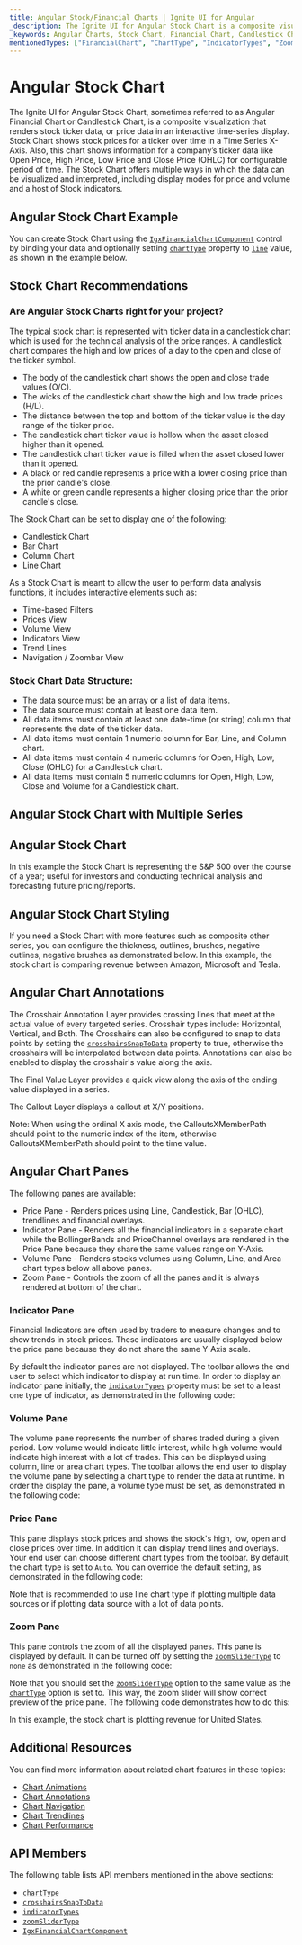 ```yaml
---
title: Angular Stock/Financial Charts | Ignite UI for Angular
_description: The Ignite UI for Angular Stock Chart is a composite visualization that renders stock ticker data, or price data in an interactive time-series display. Try for FREE.
_keywords: Angular Charts, Stock Chart, Financial Chart, Candlestick Chart, OHLC Chart, Infragistics
mentionedTypes: ["FinancialChart", "ChartType", "IndicatorTypes", "ZoomSliderType"]
---
```


# Angular Stock Chart

The Ignite UI for Angular Stock Chart, sometimes referred to as Angular Financial Chart or Candlestick Chart, is a composite visualization that renders stock ticker data, or price data in an interactive time-series display. Stock Chart shows stock prices for a ticker over time in a Time Series X-Axis. Also, this chart shows information for a company’s ticker data like Open Price, High Price, Low Price and Close Price (OHLC) for configurable period of time. The Stock Chart offers multiple ways in which the data can be visualized and interpreted, including display modes for price and volume and a host of Stock indicators.

## Angular Stock Chart Example

You can create Stock Chart using the [`IgxFinancialChartComponent`]({environment:dvApiBaseUrl}/products/ignite-ui-angular/api/docs/typescript/latest/classes/igxfinancialchartcomponent.html) control by binding your data and optionally setting [`chartType`]({environment:dvApiBaseUrl}/products/ignite-ui-angular/api/docs/typescript/latest/classes/igxfinancialchartcomponent.html#charttype) property to [`line`]({environment:dvApiBaseUrl}/products/ignite-ui-angular/api/docs/typescript/latest/enums/charttype.html#line) value, as shown in the example below.

<code-view style="height: 600px"
           data-demos-base-url="{environment:dvDemosBaseUrl}"
           iframe-src="{environment:dvDemosBaseUrl}/charts/financial-chart-multiple-data"
           github-src="charts/financial-chart/multiple-data"
           alt="Angular Stock Chart Example" >
</code-view>

<div class="divider--half"></div>

## Stock Chart Recommendations

### Are Angular Stock Charts right for your project?

The typical stock chart is represented with ticker data in a candlestick chart which is used for the technical analysis of the price ranges. A candlestick chart compares the high and low prices of a day to the open and close of the ticker symbol.

-   The body of the candlestick chart shows the open and close trade values (O/C).
-   The wicks of the candlestick chart show the high and low trade prices (H/L).
-   The distance between the top and bottom of the ticker value is the day range of the ticker price.
-   The candlestick chart ticker value is hollow when the asset closed higher than it opened.
-   The candlestick chart ticker value is filled when the asset closed lower than it opened.
-   A black or red candle represents a price with a lower closing price than the prior candle's close.
-   A white or green candle represents a higher closing price than the prior candle's close.

The Stock Chart can be set to display one of the following:

-   Candlestick Chart
-   Bar Chart
-   Column Chart
-   Line Chart

As a Stock Chart is meant to allow the user to perform data analysis functions, it includes interactive elements such as:

-   Time-based Filters
-   Prices View
-   Volume View
-   Indicators View
-   Trend Lines
-   Navigation / Zoombar View

### Stock Chart Data Structure:

-   The data source must be an array or a list of data items.
-   The data source must contain at least one data item.
-   All data items must contain at least one date-time (or string) column that represents the date of the ticker data.
-   All data items must contain 1 numeric column for Bar, Line, and Column chart.
-   All data items must contain 4 numeric columns for Open, High, Low, Close (OHLC) for a Candlestick chart.
-   All data items must contain 5 numeric columns for Open, High, Low, Close and Volume for a Candlestick chart.

## Angular Stock Chart with Multiple Series

<code-view style="height: 600px"
           data-demos-base-url="{environment:dvDemosBaseUrl}"
           iframe-src="{environment:dvDemosBaseUrl}/charts/financial-chart-multiple-data"
           github-src="charts/financial-chart/multiple-data"
           alt="Angular Stock Index Chart" >
</code-view>

<div class="divider--half"></div>

## Angular Stock Chart

In this example the Stock Chart is representing the S&P 500 over the course of a year; useful for investors and conducting technical analysis and forecasting future pricing/reports.

<code-view style="height: 600px"
           data-demos-base-url="{environment:dvDemosBaseUrl}"
           iframe-src="{environment:dvDemosBaseUrl}/charts/financial-chart-stock-index-chart"
           github-src="charts/financial-chart/stock-index-chart"
           alt="Angular Stock Index Chart" >
</code-view>

<div class="divider--half"></div>

## Angular Stock Chart Styling

If you need a Stock Chart with more features such as composite other series, you can configure the thickness, outlines, brushes, negative outlines, negative brushes as demonstrated below. In this example, the stock chart is comparing revenue between Amazon, Microsoft and Tesla.

<code-view style="height: 600px"
           data-demos-base-url="{environment:dvDemosBaseUrl}"
           iframe-src="{environment:dvDemosBaseUrl}/charts/financial-chart-styling"
           alt="Angular Stock Index Chart" >
</code-view>

<div class="divider--half"></div>

## Angular Chart Annotations

The Crosshair Annotation Layer provides crossing lines that meet at the actual value of every targeted series. Crosshair types include: Horizontal, Vertical, and Both. The Crosshairs can also be configured to snap to data points by setting the [`crosshairsSnapToData`]({environment:dvApiBaseUrl}/products/ignite-ui-angular/api/docs/typescript/latest/classes/igxdomainchartcomponent.html#crosshairssnaptodata) property to true, otherwise the crosshairs will be interpolated between data points. Annotations can also be enabled to display the crosshair's value along the axis.

The Final Value Layer provides a quick view along the axis of the ending value displayed in a series.

The Callout Layer displays a callout at X/Y positions.

Note: When using the ordinal X axis mode, the CalloutsXMemberPath should point to the numeric index of the item, otherwise CalloutsXMemberPath should point to the time value.

<code-view style="height: 600px"
           data-demos-base-url="{environment:dvDemosBaseUrl}"
           iframe-src="{environment:dvDemosBaseUrl}/charts/financial-chart-annotations"
           github-src="charts/financial-chart/annotations"
           alt="Angular Chart Annotations" >
</code-view>

<div class="divider--half"></div>

## Angular Chart Panes

The following panes are available:

-   Price Pane - Renders prices using Line, Candlestick, Bar (OHLC), trendlines and financial overlays.
-   Indicator Pane - Renders all the financial indicators in a separate chart while the BollingerBands and PriceChannel overlays are rendered in the Price Pane because they share the same values range on Y-Axis.
-   Volume Pane - Renders stocks volumes using Column, Line, and Area chart types below all above panes.
-   Zoom Pane - Controls the zoom of all the panes and it is always rendered at bottom of the chart.

### Indicator Pane

Financial Indicators are often used by traders to measure changes and to show trends in stock prices. These indicators are usually displayed below the price pane because they do not share the same Y-Axis scale.

By default the indicator panes are not displayed. The toolbar allows the end user to select which indicator to display at run time.
In order to display an indicator pane initially, the [`indicatorTypes`]({environment:dvApiBaseUrl}/products/ignite-ui-angular/api/docs/typescript/latest/classes/igxfinancialchartcomponent.html#indicatortypes) property must be set to a least one type of indicator, as demonstrated in the following code:

### Volume Pane

The volume pane represents the number of shares traded during a given period. Low volume would indicate little interest, while high volume would indicate high interest with a lot of trades.  This can be displayed using column, line or area chart types. The toolbar allows the end user to display the volume pane by selecting a chart type to render the data at runtime. In order the display the pane, a volume type must be set, as demonstrated in the following code:

### Price Pane

This pane displays stock prices and shows the stock's high, low, open and close prices over time. In addition it can display trend lines and overlays. Your end user can choose different chart types from the toolbar. By default, the chart type is set to `Auto`. You can override the default setting, as demonstrated in the following code:

Note that is recommended to use line chart type if plotting multiple data sources or if plotting data source with a lot of data points.

### Zoom Pane

This pane controls the zoom of all the displayed panes. This pane is displayed by default. It can be turned off by setting the [`zoomSliderType`]({environment:dvApiBaseUrl}/products/ignite-ui-angular/api/docs/typescript/latest/classes/igxfinancialchartcomponent.html#zoomslidertype) to `none` as demonstrated in the following code:

Note that you should set the [`zoomSliderType`]({environment:dvApiBaseUrl}/products/ignite-ui-angular/api/docs/typescript/latest/classes/igxfinancialchartcomponent.html#zoomslidertype) option to the same value as the [`chartType`]({environment:dvApiBaseUrl}/products/ignite-ui-angular/api/docs/typescript/latest/classes/igxfinancialchartcomponent.html#charttype) option is set to. This way, the zoom slider will show correct preview of the price pane. The following code demonstrates how to do this:

In this example, the stock chart is plotting revenue for United States.

<code-view style="height: 600px"
           data-demos-base-url="{environment:dvDemosBaseUrl}"
           iframe-src="{environment:dvDemosBaseUrl}/charts/financial-chart-panes"
           github-src="charts/financial-chart/panes"
           alt="Angular Chart Panes" >
</code-view>

<div class="divider--half"></div>

## Additional Resources

You can find more information about related chart features in these topics:

-   [Chart Animations](../features/chart-animations.md)
-   [Chart Annotations](../features/chart-annotations.md)
-   [Chart Navigation](../features/chart-navigation.md)
-   [Chart Trendlines](../features/chart-trendlines.md)
-   [Chart Performance](../features/chart-performance.md)

## API Members

The following table lists API members mentioned in the above sections:

-   [`chartType`]({environment:dvApiBaseUrl}/products/ignite-ui-angular/api/docs/typescript/latest/classes/igxfinancialchartcomponent.html#charttype)
-   [`crosshairsSnapToData`]({environment:dvApiBaseUrl}/products/ignite-ui-angular/api/docs/typescript/latest/classes/igxdomainchartcomponent.html#crosshairssnaptodata)
-   [`indicatorTypes`]({environment:dvApiBaseUrl}/products/ignite-ui-angular/api/docs/typescript/latest/classes/igxfinancialchartcomponent.html#indicatortypes)
-   [`zoomSliderType`]({environment:dvApiBaseUrl}/products/ignite-ui-angular/api/docs/typescript/latest/classes/igxfinancialchartcomponent.html#zoomslidertype)
-   [`IgxFinancialChartComponent`]({environment:dvApiBaseUrl}/products/ignite-ui-angular/api/docs/typescript/latest/classes/igxfinancialchartcomponent.html)
